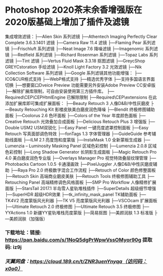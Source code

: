# Photoshop 2020茶末余香增强版在2020版基础上增加了插件及滤镜 

集成增效滤镜：├—Alien Skin 系列滤镜
├—Athentech Imaging Perfectly Clear Complete 3.6.3.1401 滤镜
├—Camera Raw 11.4 滤镜
├—Flaming Pear 系列滤镜
├—Frischluft 系列滤镜
├—Neat Image 7.6 降噪滤镜
├—Imagenomic 系列滤镜
├—Redfield 系列滤镜
├—Richard Rosenman 系列滤镜
├—Topaz Labs 系列滤镜
├—Tint 滤镜
├—Vertus Fluid Mask 3.3.18 抠图滤镜
├—GreycShop GREYCstoration 手绘滤镜
├—Knoll Light Factory 3.2 光效滤镜
├—Nik Collection Software 系列滤镜
├—Google 系列滤镜其他功能增强：
├—ICO&CUR格式支持
├—WebP格式支持
├—精选优秀字体
├—支持多国语言界面切换
├—想要窗口Dveice Preview 功能需要另外安装Adobe Preview CC安卓版
├—解除扩展库限制，可自由安装使用第三方插件库。
├—Required\CEP\CEPHtmlEngine 已解除限制
├—Required\CEP\extensions 在此添加扩展库即可集成扩展面板：
├—Beauty Retouch 3 人像D&B/中性灰磨皮
├—Beauty Retouching Kit 影楼皮肤美白磨皮润色降噪
├—Blendit 终极修图辅助面板
├—Coolorus 2.6 色环面板
├—Colors of the Year 年度颜色面板
├—Creative Retouch 光效叠加合成面板
├—Delicious Retouch Plus 3 增强版
├—Double USM2 USM双锐化
├—Easy Panel 一键亮度遮罩控制面板
├—Easy Retouch 写真面部调色特效
├—fonTags 1.3 字体管理器
├—GuideGuide 参考辅助线面板
├—ILM 2.1 亮度饱和度蒙版
├—InstaMask 1.0 全新蒙板生成器
├—Lumenzia – Luminosity Masking Panel 区域色彩控制
├—Lumenzia 2.0.8 区域色彩控制
├—Long Shadow Generator 长阴影生成面板
├—Magic Retouch Pro 4.0 美白磨皮润色专业版
├—Overlays Manager Pro 视觉特效叠层纹理管理
├—Photobacks Cartoon 1.0.5 卡通漫画效
├—PixelJuggler 人像D&B/中性灰磨皮辅助
├—Raya Pro 2.0 终极数字混合工作流程
├—Retouch of Color 颜色修整面板
├—Retouch Skin 高端商业磨皮美肤
├—Retouch Tools 终极修图辅助工具
├—Retouching Panel 高端精修调色风格面板
├—SMP Pro Workflow 人像精修扩展面版
├—StarsTail 2017.1 半岛雪人星轨堆栈插件
├—SuperDetails 超级细节增强
├—SuperHDR 超级HDR效果
├—tk_infinity_mask_panel TK辅助面板
├—TK4V2 亮度蒙版风光利器
├—TK V5 亮度蒙版风光利器
├—VSCOcam 扩展面板
├—Ultimate Retouch 2.0 终极修图
├—Ultimate Retouch 3.5 终极修图
├—YYActions 1.0 新疆YY星轨堆栈亮度蒙版
├—简易抠图
├—美颜润肤 1.3 标准版
├—美颜润肤（加强版）

### **下载地址：链接: https://pan.baidu.com/s/1NoQ5dgPrWpwVssOMyor90g 提取码: iz9j**
### *天翼网盘：https://cloud.189.cn/t/ZNR3uenYnyqa（访问码：x0o0）*
